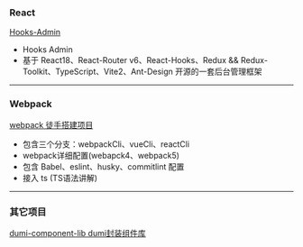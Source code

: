 ### React
[Hooks-Admin](https://github.com/mzy911/webpackCli.git)

* Hooks Admin
* 基于 React18、React-Router v6、React-Hooks、Redux && Redux-Toolkit、TypeScript、Vite2、Ant-Design 开源的一套后台管理框架




***


### Webpack

[webpack 徒手搭建项目](https://github.com/mzy911/webpackCli.git)

* 包含三个分支：webpackCli、vueCli、reactCli
* webpack详细配置(webapck4、webpack5)
* 包含 Babel、eslint、husky、commitlint 配置
* 接入 ts (TS语法讲解)




***


### 其它项目

[dumi-component-lib dumi封装组件库](https://github.com/mzy911/dumi-component-lib)









